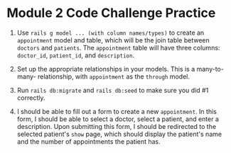 # Module 2 Code Challenge Practice

1. Use `rails g model ... (with column names/types)` to create an `appointment` model and table, which will be the join table between `doctors` and `patients`. The `appointment` table will have three columns: `doctor_id`, `patient_id`, and `description`.

2. Set up the appropriate relationships in your models. This is a many-to-many- relationship, with `appointment` as the `through` model.

3. Run `rails db:migrate` and `rails db:seed` to make sure you did #1 correctly.

4. I should be able to fill out a form to create a new `appointment`. In this form, I should be able to select a doctor, select a patient, and enter a description. Upon submitting this form, I should be redirected to the selected patient's `show` page, which should display the patient's name and the number of appointments the patient has.
